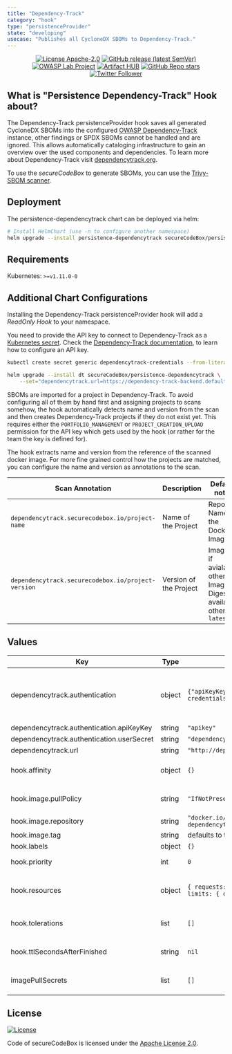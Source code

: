 ```yaml
---
title: "Dependency-Track"
category: "hook"
type: "persistenceProvider"
state: "developing"
usecase: "Publishes all CycloneDX SBOMs to Dependency-Track."
---
```


<!--
SPDX-FileCopyrightText: the secureCodeBox authors

SPDX-License-Identifier: Apache-2.0
-->
<!--
.: IMPORTANT! :.
--------------------------
This file is generated automatically with `helm-docs` based on the following template files:
- ./.helm-docs/templates.gotmpl (general template data for all charts)
- ./chart-folder/.helm-docs.gotmpl (chart specific template data)

Please be aware of that and apply your changes only within those template files instead of this file.
Otherwise your changes will be reverted/overwritten automatically due to the build process `./.github/workflows/helm-docs.yaml`
--------------------------
-->

<p align="center">
  <a href="https://opensource.org/licenses/Apache-2.0"><img alt="License Apache-2.0" src="https://img.shields.io/badge/License-Apache%202.0-blue.svg"/></a>
  <a href="https://github.com/secureCodeBox/secureCodeBox/releases/latest"><img alt="GitHub release (latest SemVer)" src="https://img.shields.io/github/v/release/secureCodeBox/secureCodeBox?sort=semver"/></a>
  <a href="https://owasp.org/www-project-securecodebox/"><img alt="OWASP Lab Project" src="https://img.shields.io/badge/OWASP-Lab%20Project-yellow"/></a>
  <a href="https://artifacthub.io/packages/search?repo=securecodebox"><img alt="Artifact HUB" src="https://img.shields.io/endpoint?url=https://artifacthub.io/badge/repository/securecodebox"/></a>
  <a href="https://github.com/secureCodeBox/secureCodeBox/"><img alt="GitHub Repo stars" src="https://img.shields.io/github/stars/secureCodeBox/secureCodeBox?logo=GitHub"/></a>
  <a href="https://twitter.com/securecodebox"><img alt="Twitter Follower" src="https://img.shields.io/twitter/follow/securecodebox?style=flat&color=blue&logo=twitter"/></a>
</p>

## What is "Persistence Dependency-Track" Hook about?
The Dependency-Track persistenceProvider hook saves all generated CycloneDX SBOMs into the configured [OWASP Dependency-Track][dependencytrack.org] instance, other findings or SPDX SBOMs cannot be handled and are ignored.
This allows automatically cataloging infrastructure to gain an overview over the used components and dependencies.
To learn more about Dependency-Track visit [dependencytrack.org].

To use the _secureCodeBox_ to generate SBOMs, you can use the [Trivy-SBOM scanner][trivy-sbom].

## Deployment
The persistence-dependencytrack chart can be deployed via helm:

```bash
# Install HelmChart (use -n to configure another namespace)
helm upgrade --install persistence-dependencytrack secureCodeBox/persistence-dependencytrack
```

## Requirements

Kubernetes: `>=v1.11.0-0`

## Additional Chart Configurations

Installing the Dependency-Track persistenceProvider hook will add a _ReadOnly Hook_ to your namespace.

You need to provide the API key to connect to Dependency-Track as a [Kubernetes secret][k8ssecret].
Check the [Dependency-Track documentation][dt-api-docs], to learn how to configure an API key.

```bash
kubectl create secret generic dependencytrack-credentials --from-literal="apikey=NoEs..."

helm upgrade --install dt secureCodeBox/persistence-dependencytrack \
    --set="dependencytrack.url=https://dependency-track-backend.default.svc"
```

SBOMs are imported for a project in Dependency-Track.
To avoid configuring all of them by hand first and assigning projects to scans somehow, the hook automatically detects name and version from the scan and then creates Dependency-Track projects if they do not exist yet.
This requires either the `PORTFOLIO_MANAGEMENT` or `PROJECT_CREATION_UPLOAD` permission for the API key which gets used by the hook (or rather for the team the key is defined for).

The hook extracts name and version from the reference of the scanned docker image.
For more fine grained control how the projects are matched, you can configure the name and version as annotations to the scan.

| Scan Annotation                                    | Description            | Default if not set                                                              |
| -------------------------------------------------- | ---------------------- | ------------------------------------------------------------------------------- |
| `dependencytrack.securecodebox.io/project-name`    | Name of the Project    | Repository Name of the Docker Image                                             |
| `dependencytrack.securecodebox.io/project-version` | Version of the Project | Image Tag if avialable, otherwise Image Digest if available, otherwise `latest` |

## Values

| Key | Type | Default | Description |
|-----|------|---------|-------------|
| dependencytrack.authentication | object | `{"apiKeyKey":"apikey","userSecret":"dependencytrack-credentials"}` | Authentication information. Dependency-Track expects an API key, which can be generated for a team (see: https://docs.dependencytrack.org/integrations/rest-api/). The hook automatically creates missing projects, for that either the PORTFOLIO_MANAGEMENT or PROJECT_CREATION_UPLOAD permission is required. |
| dependencytrack.authentication.apiKeyKey | string | `"apikey"` | Name of the apikey key in the `userSecret` secret. |
| dependencytrack.authentication.userSecret | string | `"dependencytrack-credentials"` | Link a pre-existing generic secret with `apikey` key / value pair |
| dependencytrack.url | string | `"http://dependency-track-backend.default.svc"` | Url to the Dependency-Track instance, make sure to use the backend url |
| hook.affinity | object | `{}` | Optional affinity settings that control how the hook job is scheduled (see: https://kubernetes.io/docs/tasks/configure-pod-container/assign-pods-nodes-using-node-affinity/) |
| hook.image.pullPolicy | string | `"IfNotPresent"` | Image pull policy. One of Always, Never, IfNotPresent. Defaults to Always if :latest tag is specified, or IfNotPresent otherwise. More info: https://kubernetes.io/docs/concepts/containers/images#updating-images |
| hook.image.repository | string | `"docker.io/securecodebox/hook-persistence-dependencytrack"` | Hook image repository |
| hook.image.tag | string | defaults to the charts version | Container image tag |
| hook.labels | object | `{}` | Add Kubernetes Labels to the hook definition |
| hook.priority | int | `0` | Hook priority. Higher priority Hooks are guaranteed to execute before low priority Hooks. |
| hook.resources | object | `{ requests: { cpu: "200m", memory: "100Mi" }, limits: { cpu: "400m", memory: "200Mi" } }` | Optional resources lets you control resource limits and requests for the hook container. See https://kubernetes.io/docs/concepts/configuration/manage-resources-containers/ |
| hook.tolerations | list | `[]` | Optional tolerations settings that control how the hook job is scheduled (see: https://kubernetes.io/docs/concepts/scheduling-eviction/taint-and-toleration/) |
| hook.ttlSecondsAfterFinished | string | `nil` | Seconds after which the kubernetes job for the hook will be deleted. Requires the Kubernetes TTLAfterFinished controller: https://kubernetes.io/docs/concepts/workloads/controllers/ttlafterfinished/ |
| imagePullSecrets | list | `[]` | Define imagePullSecrets when a private registry is used (see: https://kubernetes.io/docs/tasks/configure-pod-container/pull-image-private-registry/) |

## License
[![License](https://img.shields.io/badge/License-Apache%202.0-blue.svg)](https://opensource.org/licenses/Apache-2.0)

Code of secureCodeBox is licensed under the [Apache License 2.0][scb-license].

[scb-owasp]: https://www.owasp.org/index.php/OWASP_secureCodeBox
[scb-docs]: https://www.securecodebox.io/
[scb-site]: https://www.securecodebox.io/
[scb-github]: https://github.com/secureCodeBox/
[scb-twitter]: https://twitter.com/secureCodeBox
[scb-slack]: https://owasp.org/slack/invite
[scb-license]: https://github.com/secureCodeBox/secureCodeBox/blob/master/LICENSE
[dependencytrack.org]: https://dependencytrack.org/
[dt-api-docs]: https://docs.dependencytrack.org/integrations/rest-api/
[k8ssecret]: https://kubernetes.io/docs/concepts/configuration/secret/
[trivy-sbom]: https://www.securecodebox.io/docs/scanners/trivy-sbom
